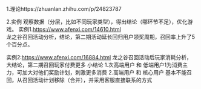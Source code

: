 
1.理论https://zhuanlan.zhihu.com/p/24823787

2.实例
观察数据（分层，比如不同玩家类型），得出结论（哪环节不足），优化游戏。
实例1.https://www.afenxi.com/14610.html   
龙之谷召回活动分析，结论，第二期活动延长回归用户领奖周期，召回率上升了5个百分点。

实例2:https://www.afenxi.com/16884.html
龙之谷召回活动后玩家消耗分析，大结论，第二期召回玩家付费更多
小结论
1.次高端用户 和 低端用户1为消费主力，可加大对他们奖励计划，刺激更多消费
2.高端用户 和 核心用户 基本不能召回，从召回活动计划移除（合并），并采用客服直接联系的方式

